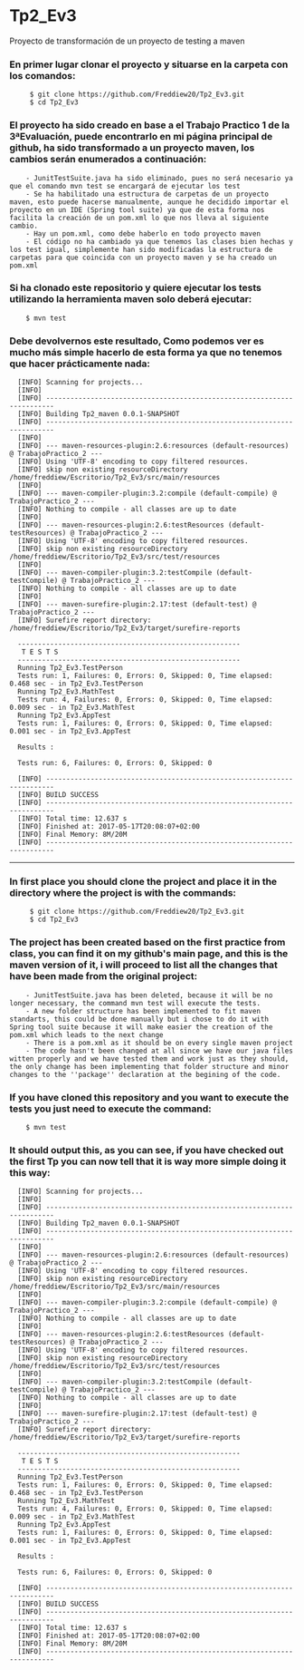 # Tp2_Ev3
Proyecto de transformación de un proyecto de testing a maven

   ### En primer lugar clonar el proyecto y situarse en la carpeta con los comandos:
   
         $ git clone https://github.com/Freddiew20/Tp2_Ev3.git 
         $ cd Tp2_Ev3

   ### El proyecto ha sido creado en base a el Trabajo Practico 1 de la 3ªEvaluación, puede encontrarlo en mi página principal de github, ha sido transformado a un proyecto maven, los cambios serán enumerados a continuación:
   
        - JunitTestSuite.java ha sido eliminado, pues no será necesario ya que el comando mvn test se encargará de ejecutar los test
        - Se ha habilitado una estructura de carpetas de un proyecto maven, esto puede hacerse manualmente, aunque he decidido importar el proyecto en un IDE (Spring tool suite) ya que de esta forma nos facilita la creación de un pom.xml lo que nos lleva al siguiente cambio.
        - Hay un pom.xml, como debe haberlo en todo proyecto maven
        - El código no ha cambiado ya que tenemos las clases bien hechas y los test igual, simplemente han sido modificadas la estructura de carpetas para que coincida con un proyecto maven y se ha creado un pom.xml
       
   ### Si ha clonado este repositorio y quiere ejecutar los tests utilizando la herramienta maven solo deberá ejecutar:
   
        $ mvn test
   
   ### Debe devolvernos este resultado, Como podemos ver es mucho más simple hacerlo de esta forma ya que no tenemos que hacer prácticamente nada:
   
      [INFO] Scanning for projects...
      [INFO]                                                                         
      [INFO] ------------------------------------------------------------------------
      [INFO] Building Tp2_maven 0.0.1-SNAPSHOT
      [INFO] ------------------------------------------------------------------------
      [INFO]
      [INFO] --- maven-resources-plugin:2.6:resources (default-resources) @ TrabajoPractico_2 ---
      [INFO] Using 'UTF-8' encoding to copy filtered resources.
      [INFO] skip non existing resourceDirectory /home/freddiew/Escritorio/Tp2_Ev3/src/main/resources
      [INFO]
      [INFO] --- maven-compiler-plugin:3.2:compile (default-compile) @ TrabajoPractico_2 ---
      [INFO] Nothing to compile - all classes are up to date
      [INFO]
      [INFO] --- maven-resources-plugin:2.6:testResources (default-testResources) @ TrabajoPractico_2 ---
      [INFO] Using 'UTF-8' encoding to copy filtered resources.
      [INFO] skip non existing resourceDirectory /home/freddiew/Escritorio/Tp2_Ev3/src/test/resources
      [INFO]
      [INFO] --- maven-compiler-plugin:3.2:testCompile (default-testCompile) @ TrabajoPractico_2 ---
      [INFO] Nothing to compile - all classes are up to date
      [INFO]
      [INFO] --- maven-surefire-plugin:2.17:test (default-test) @ TrabajoPractico_2 ---
      [INFO] Surefire report directory: /home/freddiew/Escritorio/Tp2_Ev3/target/surefire-reports

      -------------------------------------------------------
       T E S T S
      -------------------------------------------------------
      Running Tp2_Ev3.TestPerson
      Tests run: 1, Failures: 0, Errors: 0, Skipped: 0, Time elapsed: 0.468 sec - in Tp2_Ev3.TestPerson
      Running Tp2_Ev3.MathTest
      Tests run: 4, Failures: 0, Errors: 0, Skipped: 0, Time elapsed: 0.009 sec - in Tp2_Ev3.MathTest
      Running Tp2_Ev3.AppTest
      Tests run: 1, Failures: 0, Errors: 0, Skipped: 0, Time elapsed: 0.001 sec - in Tp2_Ev3.AppTest

      Results :

      Tests run: 6, Failures: 0, Errors: 0, Skipped: 0

      [INFO] ------------------------------------------------------------------------
      [INFO] BUILD SUCCESS
      [INFO] ------------------------------------------------------------------------
      [INFO] Total time: 12.637 s
      [INFO] Finished at: 2017-05-17T20:08:07+02:00
      [INFO] Final Memory: 8M/20M
      [INFO] ------------------------------------------------------------------------
      
 ---------------------------------------------------------------------------------------------------------------------------------------
 
   ### In first place you should clone the project and place it in the directory where the project is with the commands:
   
         $ git clone https://github.com/Freddiew20/Tp2_Ev3.git 
         $ cd Tp2_Ev3

   ### The project has been created based on the first practice from class, you can find it on my github's main page, and this is the maven version of it, i will proceed to list all the changes that have been made from the original project:
   
        - JunitTestSuite.java has been deleted, because it will be no longer necessary, the command mvn test will execute the tests.
        - A new folder structure has been implemented to fit maven standarts, this could be done manually but i chose to do it with Spring tool suite because it will make easier the creation of the pom.xml which leads to the next change
        - There is a pom.xml as it should be on every single maven project
        - The code hasn't been changed at all since we have our java files witten properly and we have tested them and work just as they should, the only change has been implementing that folder structure and minor changes to the ''package'' declaration at the begining of the code.
   ### If you have cloned this repository and you want to execute the tests you just need to execute the command:
   
        $ mvn test
   
   ### It should output this, as you can see, if you have checked out the first Tp you can now tell that it is way more simple doing it this way:
   
      [INFO] Scanning for projects...
      [INFO]                                                                         
      [INFO] ------------------------------------------------------------------------
      [INFO] Building Tp2_maven 0.0.1-SNAPSHOT
      [INFO] ------------------------------------------------------------------------
      [INFO]
      [INFO] --- maven-resources-plugin:2.6:resources (default-resources) @ TrabajoPractico_2 ---
      [INFO] Using 'UTF-8' encoding to copy filtered resources.
      [INFO] skip non existing resourceDirectory /home/freddiew/Escritorio/Tp2_Ev3/src/main/resources
      [INFO]
      [INFO] --- maven-compiler-plugin:3.2:compile (default-compile) @ TrabajoPractico_2 ---
      [INFO] Nothing to compile - all classes are up to date
      [INFO]
      [INFO] --- maven-resources-plugin:2.6:testResources (default-testResources) @ TrabajoPractico_2 ---
      [INFO] Using 'UTF-8' encoding to copy filtered resources.
      [INFO] skip non existing resourceDirectory /home/freddiew/Escritorio/Tp2_Ev3/src/test/resources
      [INFO]
      [INFO] --- maven-compiler-plugin:3.2:testCompile (default-testCompile) @ TrabajoPractico_2 ---
      [INFO] Nothing to compile - all classes are up to date
      [INFO]
      [INFO] --- maven-surefire-plugin:2.17:test (default-test) @ TrabajoPractico_2 ---
      [INFO] Surefire report directory: /home/freddiew/Escritorio/Tp2_Ev3/target/surefire-reports

      -------------------------------------------------------
       T E S T S
      -------------------------------------------------------
      Running Tp2_Ev3.TestPerson
      Tests run: 1, Failures: 0, Errors: 0, Skipped: 0, Time elapsed: 0.468 sec - in Tp2_Ev3.TestPerson
      Running Tp2_Ev3.MathTest
      Tests run: 4, Failures: 0, Errors: 0, Skipped: 0, Time elapsed: 0.009 sec - in Tp2_Ev3.MathTest
      Running Tp2_Ev3.AppTest
      Tests run: 1, Failures: 0, Errors: 0, Skipped: 0, Time elapsed: 0.001 sec - in Tp2_Ev3.AppTest

      Results :

      Tests run: 6, Failures: 0, Errors: 0, Skipped: 0

      [INFO] ------------------------------------------------------------------------
      [INFO] BUILD SUCCESS
      [INFO] ------------------------------------------------------------------------
      [INFO] Total time: 12.637 s
      [INFO] Finished at: 2017-05-17T20:08:07+02:00
      [INFO] Final Memory: 8M/20M
      [INFO] ------------------------------------------------------------------------
